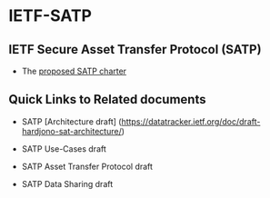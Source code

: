 # IETF-SATP 

## IETF Secure Asset Transfer Protocol (SATP)

- The [proposed SATP charter](https://github.com/CxSci/IETF-SATP/blob/main/charter/satp-charter.md)

## Quick Links to Related documents

- SATP [Architecture draft] (https://datatracker.ietf.org/doc/draft-hardjono-sat-architecture/)

- SATP Use-Cases draft

- SATP Asset Transfer Protocol draft

- SATP Data Sharing draft

